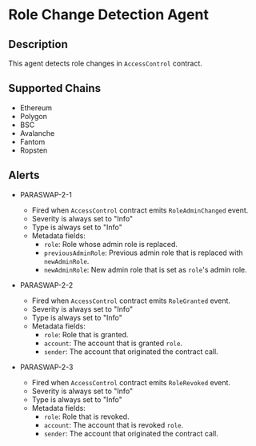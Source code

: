 # Role Change Detection Agent

## Description

This agent detects role changes in `AccessControl` contract.

## Supported Chains

- Ethereum
- Polygon
- BSC
- Avalanche
- Fantom
- Ropsten

## Alerts

- PARASWAP-2-1

  - Fired when `AccessControl` contract emits `RoleAdminChanged` event.
  - Severity is always set to "Info"
  - Type is always set to "Info"
  - Metadata fields:
    - `role`: Role whose admin role is replaced.
    - `previousAdminRole`: Previous admin role that is replaced with `newAdminRole`.
    - `newAdminRole`: New admin role that is set as `role`'s admin role.

- PARASWAP-2-2

  - Fired when `AccessControl` contract emits `RoleGranted` event.
  - Severity is always set to "Info"
  - Type is always set to "Info"
  - Metadata fields:
    - `role`: Role that is granted.
    - `account`: The account that is granted `role`.
    - `sender`: The account that originated the contract call.

- PARASWAP-2-3
  - Fired when `AccessControl` contract emits `RoleRevoked` event.
  - Severity is always set to "Info"
  - Type is always set to "Info"
  - Metadata fields:
    - `role`: Role that is revoked.
    - `account`: The account that is revoked `role`.
    - `sender`: The account that originated the contract call.
